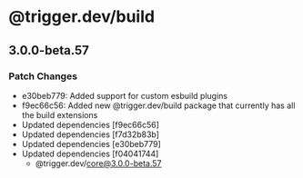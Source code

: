 # @trigger.dev/build

## 3.0.0-beta.57

### Patch Changes

- e30beb779: Added support for custom esbuild plugins
- f9ec66c56: Added new @trigger.dev/build package that currently has all the build extensions
- Updated dependencies [f9ec66c56]
- Updated dependencies [f7d32b83b]
- Updated dependencies [e30beb779]
- Updated dependencies [f04041744]
  - @trigger.dev/core@3.0.0-beta.57
